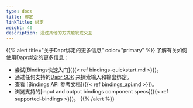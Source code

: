 ```yaml
---
type: docs
title: 绑定
linkTitle: 绑定
weight: 40
description: 通过其他的方式触发或交互
---
```


{{% alert title="关于Dapr绑定的更多信息" color="primary" %}}
了解有关如何使用Dapr绑定的更多信息：

- 尝试[Bindings快速入门]({{< ref bindings-quickstart.md >}})。
- 通过任何支持的[Dapr SDK](< ref sdks >) 来探索输入和输出绑定。
- 查看 [Bindings API 参考文档]({{< ref bindings_api.md >}})。
- 浏览支持的[input and output bindings component specs]({{< ref supported-bindings >}})。
  {{% /alert %}}
